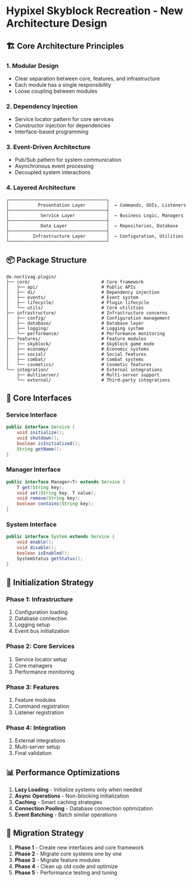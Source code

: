 # Hypixel Skyblock Recreation - New Architecture Design

## 🏗️ Core Architecture Principles

### 1. **Modular Design**
- Clear separation between core, features, and infrastructure
- Each module has a single responsibility
- Loose coupling between modules

### 2. **Dependency Injection**
- Service locator pattern for core services
- Constructor injection for dependencies
- Interface-based programming

### 3. **Event-Driven Architecture**
- Pub/Sub pattern for system communication
- Asynchronous event processing
- Decoupled system interactions

### 4. **Layered Architecture**
```
┌─────────────────────────────────────┐
│           Presentation Layer        │  ← Commands, GUIs, Listeners
├─────────────────────────────────────┤
│            Service Layer            │  ← Business Logic, Managers
├─────────────────────────────────────┤
│            Data Layer               │  ← Repositories, Database
├─────────────────────────────────────┤
│         Infrastructure Layer        │  ← Configuration, Utilities
└─────────────────────────────────────┘
```

## 📦 Package Structure

```
de.noctivag.plugin/
├── core/                           # Core framework
│   ├── api/                        # Public APIs
│   ├── di/                         # Dependency injection
│   ├── events/                     # Event system
│   ├── lifecycle/                  # Plugin lifecycle
│   └── utils/                      # Core utilities
├── infrastructure/                 # Infrastructure concerns
│   ├── config/                     # Configuration management
│   ├── database/                   # Database layer
│   ├── logging/                    # Logging system
│   └── performance/                # Performance monitoring
├── features/                       # Feature modules
│   ├── skyblock/                   # Skyblock game mode
│   ├── economy/                    # Economic systems
│   ├── social/                     # Social features
│   ├── combat/                     # Combat systems
│   └── cosmetics/                  # Cosmetic features
└── integration/                    # External integrations
    ├── multiserver/                # Multi-server support
    └── external/                   # Third-party integrations
```

## 🔧 Core Interfaces

### Service Interface
```java
public interface Service {
    void initialize();
    void shutdown();
    boolean isInitialized();
    String getName();
}
```

### Manager Interface
```java
public interface Manager<T> extends Service {
    T get(String key);
    void set(String key, T value);
    void remove(String key);
    boolean contains(String key);
}
```

### System Interface
```java
public interface System extends Service {
    void enable();
    void disable();
    boolean isEnabled();
    SystemStatus getStatus();
}
```

## 🚀 Initialization Strategy

### Phase 1: Infrastructure
1. Configuration loading
2. Database connection
3. Logging setup
4. Event bus initialization

### Phase 2: Core Services
1. Service locator setup
2. Core managers
3. Performance monitoring

### Phase 3: Features
1. Feature modules
2. Command registration
3. Listener registration

### Phase 4: Integration
1. External integrations
2. Multi-server setup
3. Final validation

## 📊 Performance Optimizations

1. **Lazy Loading** - Initialize systems only when needed
2. **Async Operations** - Non-blocking initialization
3. **Caching** - Smart caching strategies
4. **Connection Pooling** - Database connection optimization
5. **Event Batching** - Batch similar operations

## 🔄 Migration Strategy

1. **Phase 1** - Create new interfaces and core framework
2. **Phase 2** - Migrate core systems one by one
3. **Phase 3** - Migrate feature modules
4. **Phase 4** - Clean up old code and optimize
5. **Phase 5** - Performance testing and tuning

